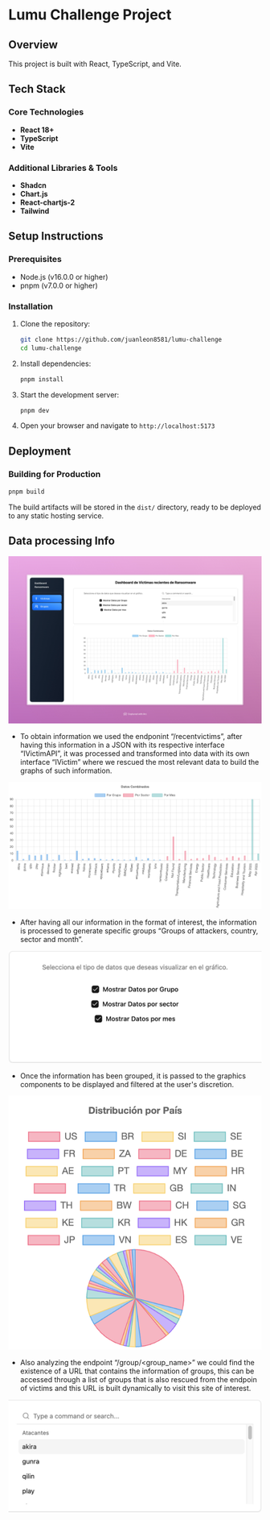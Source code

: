 # Lumu Challenge Project

## Overview

This project is built with React, TypeScript, and Vite.

## Tech Stack

### Core Technologies

- **React 18+**
- **TypeScript**
- **Vite**

### Additional Libraries & Tools

- **Shadcn**
- **Chart.js**
- **React-chartjs-2**
- **Tailwind**

## Setup Instructions

### Prerequisites

- Node.js (v16.0.0 or higher)
- pnpm (v7.0.0 or higher)

### Installation

1. Clone the repository:

   ```bash
   git clone https://github.com/juanleon8581/lumu-challenge
   cd lumu-challenge
   ```

2. Install dependencies:

   ```bash
   pnpm install
   ```

3. Start the development server:

   ```bash
   pnpm dev
   ```

4. Open your browser and navigate to `http://localhost:5173`

## Deployment

### Building for Production

```bash
pnpm build
```

The build artifacts will be stored in the `dist/` directory, ready to be deployed to any static hosting service.

## Data processing Info

![General View](public/readmeImgs/general.png)

- To obtain information we used the endponint “/recentvictims”, after having this information in a JSON with its respective interface “IVictimAPI”, it was processed and transformed into data with its own interface “IVictim” where we rescued the most relevant data to build the graphs of such information.

![Bar Chart](public/readmeImgs/barChart.png)

- After having all our information in the format of interest, the information is processed to generate specific groups “Groups of attackers, country, sector and month”.

![Filters](public/readmeImgs/filters.png)

- Once the information has been grouped, it is passed to the graphics components to be displayed and filtered at the user's discretion.

![Country Pie Chart](public/readmeImgs/country.png)

- Also analyzing the endpoint “/group/<group_name>” we could find the existence of a URL that contains the information of groups, this can be accessed through a list of groups that is also rescued from the endpoin of victims and this URL is built dynamically to visit this site of interest.

![Groups List](public/readmeImgs/groups.png)
